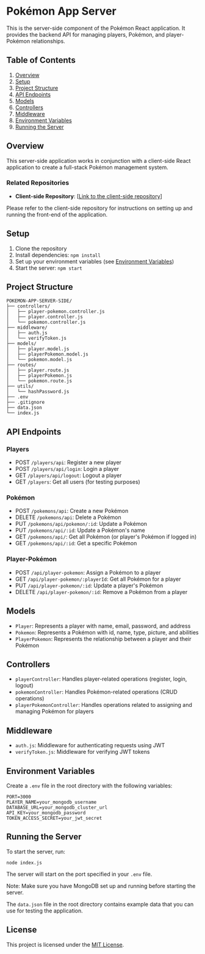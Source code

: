# Pokémon App Server

This is the server-side component of the Pokémon React application. It provides the backend API for managing players, Pokémon, and player-Pokémon relationships.

## Table of Contents

1. [Overview](#overview)
2. [Setup](#setup)
3. [Project Structure](#project-structure)
4. [API Endpoints](#api-endpoints)
5. [Models](#models)
6. [Controllers](#controllers)
7. [Middleware](#middleware)
8. [Environment Variables](#environment-variables)
9. [Running the Server](#running-the-server)

## Overview

This server-side application works in conjunction with a client-side React application to create a full-stack Pokémon management system. 

### Related Repositories

- **Client-side Repository**: [[Link to the client-side repository](https://github.com/alasaidi/Pokemon-react-app-ui)]

Please refer to the client-side repository for instructions on setting up and running the front-end of the application.

## Setup

1. Clone the repository
2. Install dependencies: `npm install`
3. Set up your environment variables (see [Environment Variables](#environment-variables))
4. Start the server: `npm start`

## Project Structure

```
POKEMON-APP-SERVER-SIDE/
├── controllers/
│   ├── player-pokemon.controller.js
│   ├── player.controller.js
│   └── pokemon.controller.js
├── middleware/
│   ├── auth.js
│   └── verifyToken.js
├── models/
│   ├── player.model.js
│   ├── playerPokemon.model.js
│   └── pokemon.model.js
├── routes/
│   ├── player.route.js
│   ├── playerPokemon.js
│   └── pokemon.route.js
├── utils/
│   └── hashPassword.js
├── .env
├── .gitignore
├── data.json
└── index.js
```

## API Endpoints

### Players
- POST `/players/api`: Register a new player
- POST `/players/api/login`: Login a player
- GET `/players/api/logout`: Logout a player
- GET `/players`: Get all users (for testing purposes)

### Pokémon
- POST `/pokemons/api`: Create a new Pokémon
- DELETE `/pokemons/api`: Delete a Pokémon
- PUT `/pokemons/api/pokemon/:id`: Update a Pokémon
- PUT `/pokemons/api/:id`: Update a Pokémon's name
- GET `/pokemons/api/`: Get all Pokémon (or player's Pokémon if logged in)
- GET `/pokemons/api/:id`: Get a specific Pokémon

### Player-Pokémon
- POST `/api/player-pokemon`: Assign a Pokémon to a player
- GET `/api/player-pokemon/:playerId`: Get all Pokémon for a player
- PUT `/api/player-pokemon/:id`: Update a player's Pokémon
- DELETE `/api/player-pokemon/:id`: Remove a Pokémon from a player

## Models

- `Player`: Represents a player with name, email, password, and address
- `Pokemon`: Represents a Pokémon with id, name, type, picture, and abilities
- `PlayerPokemon`: Represents the relationship between a player and their Pokémon

## Controllers

- `playerController`: Handles player-related operations (register, login, logout)
- `pokemonController`: Handles Pokémon-related operations (CRUD operations)
- `playerPokemonController`: Handles operations related to assigning and managing Pokémon for players

## Middleware

- `auth.js`: Middleware for authenticating requests using JWT
- `verifyToken.js`: Middleware for verifying JWT tokens

## Environment Variables

Create a `.env` file in the root directory with the following variables:

```
PORT=3000
PLAYER_NAME=your_mongodb_username
DATABASE_URL=your_mongodb_cluster_url
API_KEY=your_mongodb_password
TOKEN_ACCESS_SECRET=your_jwt_secret
```

## Running the Server

To start the server, run:

```
node index.js
```

The server will start on the port specified in your `.env` file.

Note: Make sure you have MongoDB set up and running before starting the server.

The `data.json` file in the root directory contains example data that you can use for testing the application.

## License

This project is licensed under the [MIT License](LICENSE).
